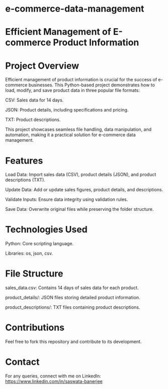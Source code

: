 # e-commerce-data-management
# Efficient Management of E-commerce Product Information

# Project Overview

Efficient management of product information is crucial for the success of e-commerce businesses. This Python-based project demonstrates how to load, modify, and save product data in three popular file formats:

CSV: Sales data for 14 days.

JSON: Product details, including specifications and pricing.

TXT: Product descriptions.

This project showcases seamless file handling, data manipulation, and automation, making it a practical solution for e-commerce data management.

# Features

Load Data: Import sales data (CSV), product details (JSON), and product descriptions (TXT).

Update Data: Add or update sales figures, product details, and descriptions.

Validate Inputs: Ensure data integrity using validation rules.

Save Data: Overwrite original files while preserving the folder structure.

# Technologies Used

Python: Core scripting language.

Libraries: os, json, csv.

# File Structure

sales_data.csv: Contains 14 days of sales data for each product.

product_details/: JSON files storing detailed product information.

product_descriptions/: TXT files containing product descriptions.

# Contributions

Feel free to fork this repository and contribute to its development.

# Contact

For any queries, connect with me on LinkedIn: https://www.linkedin.com/in/saswata-banerjee

